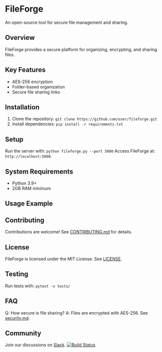 # FileForge
An open-source tool for secure file management and sharing.
## Overview
FileForge provides a secure platform for organizing, encrypting, and sharing files.
## Key Features
- AES-256 encryption
- Folder-based organization
- Secure file sharing links
## Installation
1. Clone the repository: `git clone https://github.com/user/fileforge.git`
2. Install dependencies: `pip install -r requirements.txt`
## Setup
Run the server with: `python fileforge.py --port 5000`
Access FileForge at: `http://localhost:5000`.
## System Requirements
- Python 3.9+
- 2GB RAM minimum
## Usage Example

## Contributing
Contributions are welcome! See [CONTRIBUTING.md](CONTRIBUTING.md) for details.
## License
FileForge is licensed under the MIT License. See [LICENSE](LICENSE).
## Testing
Run tests with: `pytest -v tests/`
## FAQ
Q: How secure is file sharing?
A: Files are encrypted with AES-256. See [security.md](docs/security.md).
## Community
Join our discussions on [Slack](https://fileforge.slack.com).
[![Build Status](https://github.com/user/fileforge/workflows/CI/badge.svg)](https://github.com/user/fileforge/actions)
